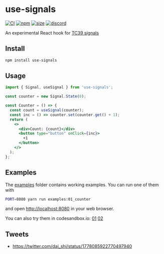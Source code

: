 # use-signals

[![CI](https://img.shields.io/github/actions/workflow/status/dai-shi/use-signals/ci.yml?branch=main)](https://github.com/dai-shi/use-signals/actions?query=workflow%3ACI)
[![npm](https://img.shields.io/npm/v/use-signals)](https://www.npmjs.com/package/use-signals)
[![size](https://img.shields.io/bundlephobia/minzip/use-signals)](https://bundlephobia.com/result?p=use-signals)
[![discord](https://img.shields.io/discord/627656437971288081)](https://discord.gg/MrQdmzd)

An experimental React hook for [TC39 signals](https://github.com/proposal-signals/proposal-signals)

## Install

```bash
npm install use-signals
```

## Usage

```jsx
import { Signal, useSignal } from 'use-signals';

const counter = new Signal.State(0);

const Counter = () => {
  const count = useSignal(counter);
  const inc = () => counter.set(counter.get() + 1);
  return (
    <>
      <div>Count: {count}</div>
      <button type="button" onClick={inc}>
        +1
      </button>
    </>
  );
};
```

## Examples

The [examples](examples) folder contains working examples.
You can run one of them with

```bash
PORT=8080 yarn run examples:01_counter
```

and open <http://localhost:8080> in your web browser.

You can also try them in codesandbox.io:
[01](https://stackblitz.com/github/dai-shi/use-signals/tree/main/examples/01_counter)
[02](https://stackblitz.com/github/dai-shi/use-signals/tree/main/examples/02_jsx)

## Tweets

- https://twitter.com/dai_shi/status/1778085922770497940
